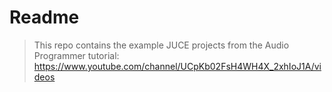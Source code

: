 # Readme

> This repo contains the example JUCE projects from the Audio Programmer tutorial: https://www.youtube.com/channel/UCpKb02FsH4WH4X_2xhIoJ1A/videos
